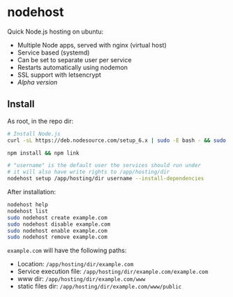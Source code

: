 # nodehost

Quick Node.js hosting on ubuntu:

- Multiple Node apps, served with nginx (virtual host)
- Service based (systemd)
- Can be set to separate user per service
- Restarts automatically using nodemon
- SSL support with letsencrypt
- *Alpha version*

## Install

As root, in the repo dir:

```bash
# Install Node.js
curl -sL https://deb.nodesource.com/setup_6.x | sudo -E bash - && sudo apt-get install -y nodejs

npm install && npm link

# "username" is the default user the services should run under
# it will also have write rights to /app/hosting/dir
nodehost setup /app/hosting/dir username --install-dependencies
```

After installation:

```bash
nodehost help
nodehost list
sudo nodehost create example.com
sudo nodehost disable example.com
sudo nodehost enable example.com
sudo nodehost remove example.com
```

`example.com` will have the following paths: 

- Location: `/app/hosting/dir/example.com`
- Service execution file: `/app/hosting/dir/example.com/example.com`
- www dir: `/app/hosting/dir/example.com/www`
- static files dir: `/app/hosting/dir/example.com/www/public`

